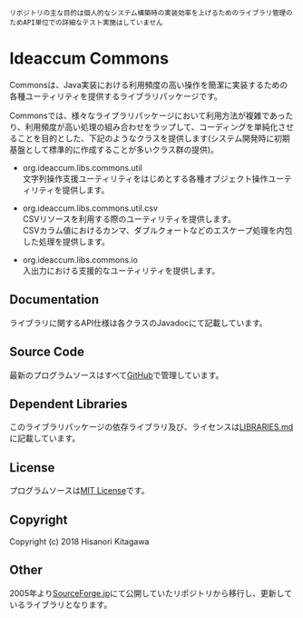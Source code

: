 `リポジトリの主な目的は個人的なシステム構築時の実装効率を上げるためのライブラリ管理のためAPI単位での詳細なテスト実施はしていません`

# Ideaccum Commons
Commonsは、Java実装における利用頻度の高い操作を簡潔に実装するための各種ユーティリティを提供するライブラリパッケージです。  

Commonsでは、様々なライブラリパッケージにおいて利用方法が複雑であったり、利用頻度が高い処理の組み合わせをラップして、コーディングを単純化させることを目的とした、下記のようなクラスを提供します(システム開発時に初期基盤として標準的に作成することが多いクラス群の提供)。  

- org.ideaccum.libs.commons.util  
  文字列操作支援ユーティリティをはじめとする各種オブジェクト操作ユーティリティを提供します。  

- org.ideaccum.libs.commons.util.csv  
  CSVリソースを利用する際のユーティリティを提供します。  
  CSVカラム値におけるカンマ、ダブルクォートなどのエスケープ処理を内包した処理を提供します。  

- org.ideaccum.libs.commons.io  
  入出力における支援的なユーティリティを提供します。  

## Documentation
ライブラリに関するAPI仕様は各クラスのJavadocにて記載しています。  

## Source Code
最新のプログラムソースはすべて[GitHub](https://github.com/ideaccum/org.ideaccum.libs.commons)で管理しています。  

## Dependent Libraries
このライブラリパッケージの依存ライブラリ及び、ライセンスは[LIBRARIES.md](https://github.com/ideaccum/org.ideaccum.libs.commons/blob/master/LIBRARIES.md)に記載しています。  

## License
プログラムソースは[MIT License](https://github.com/ideaccum/org.ideaccum.libs.commons/blob/master/LICENSE.md)です。  

## Copyright
Copyright (c) 2018 Hisanori Kitagawa  

## Other
2005年より[SourceForge.jp](https://osdn.net/projects/phosphoresce/)にて公開していたリポジトリから移行し、更新しているライブラリとなります。  
